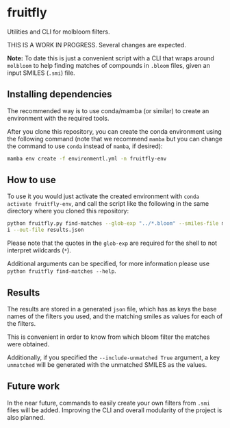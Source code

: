 # fruitfly
Utilities and CLI for molbloom filters.

THIS IS A WORK IN PROGRESS. Several changes are expected.

**Note:** To date this is just a convenient script with a CLI that wraps
around `molbloom` to help finding matches of compounds in `.bloom` files,
given an input SMILES (`.smi`) file.

## Installing dependencies
The recommended way is to use conda/mamba (or similar) to create an environment
with the required tools. 

After you clone this repository, you can create the conda environment using 
the following command (note that we recommend `mamba` but you can change the
command to use `conda` instead of `mamba`, if desired):

```bash
mamba env create -f environmentl.yml -n fruitfly-env
```

## How to use

To use it you would just activate the created environment with 
`conda activate fruitfly-env`, and call the script like the following in the
same directory where you cloned this repository:

```bash
python fruitfly.py find-matches --glob-exp "../*.bloom" --smiles-file matching_examples.sm
i --out-file results.json
```

Please note that the quotes in the `glob-exp` are required for the shell to not interpret
wildcards (`*`).

Additional arguments can be specified, for more information please use 
`python fruitfly find-matches --help`.

## Results
The results are stored in a generated `json` file, which has as keys the base names
of the filters you used, and the matching smiles as values for each of the filters.

This is convenient in order to know from which bloom filter the matches were obtained.

Additionally, if you specified the `--include-unmatched True` argument, a key `unmatched`
will be generated with the unmatched SMILES as the values.


## Future work
In the near future, commands to easily create your own filters from `.smi` files will
be added. Improving the CLI and overall modularity of the project is also planned.
